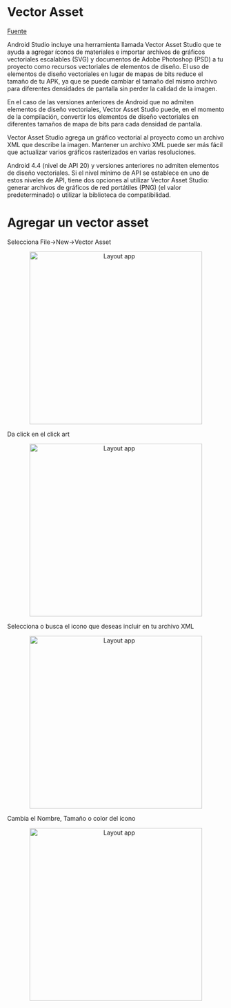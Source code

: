 # Vector Asset 

[Fuente](https://developer.android.com/studio/write/vector-asset-studio)

Android Studio incluye una herramienta llamada Vector Asset Studio que te ayuda a agregar íconos de materiales e importar archivos de gráficos vectoriales escalables (SVG) y documentos de Adobe Photoshop (PSD) a tu proyecto como recursos vectoriales de elementos de diseño. El uso de elementos de diseño vectoriales en lugar de mapas de bits reduce el tamaño de tu APK, ya que se puede cambiar el tamaño del mismo archivo para diferentes densidades de pantalla sin perder la calidad de la imagen. 

En el caso de las versiones anteriores de Android que no admiten elementos de diseño vectoriales, Vector Asset Studio puede, en el momento de la compilación, convertir los elementos de diseño vectoriales en diferentes tamaños de mapa de bits para cada densidad de pantalla.

Vector Asset Studio agrega un gráfico vectorial al proyecto como un archivo XML que describe la imagen. Mantener un archivo XML puede ser más fácil que actualizar varios gráficos rasterizados en varias resoluciones.

Android 4.4 (nivel de API 20) y versiones anteriores no admiten elementos de diseño vectoriales. Si el nivel mínimo de API se establece en uno de estos niveles de API, tiene dos opciones al utilizar Vector Asset Studio: generar archivos de gráficos de red portátiles (PNG) (el valor predeterminado) o utilizar la biblioteca de compatibilidad.

# Agregar un vector asset

Selecciona File->New->Vector Asset

<p align="center">
<img src="https://github.com/josblax/AplicacionesMoviles/blob/main/Images/vector1.png" alt="Layout app" width="400" height="400">
</p>

Da click en el click art

<p align="center">
<img src="https://github.com/josblax/AplicacionesMoviles/blob/main/Images/vector2.png" alt="Layout app" width="400" height="400">
</p>

Selecciona o busca el icono que deseas incluir en tu archivo XML

<p align="center">
<img src="https://github.com/josblax/AplicacionesMoviles/blob/main/Images/vector3.png" alt="Layout app" width="400" height="400">
</p>

Cambia el Nombre, Tamaño o color del icono

<p align="center">
<img src="https://github.com/josblax/AplicacionesMoviles/blob/main/Images/vector4.png" alt="Layout app" width="400" height="400">
</p>
